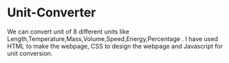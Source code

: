 # Unit-Converter
We can convert unit of 8 different units like Length,Temperature,Mass,Volume,Speed,Energy,Percentage . I have used HTML to make the webpage, CSS to design the webpage and Javascript for unit conversion.

